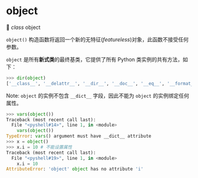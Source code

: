 # object

🔨 *class* object

 `object()` 构造函数将返回一个新的无特征(*featureless*)对象，此函数不接受任何参数。

`object` 是所有**新式类**的最终基类，它提供了所有 Python 类实例的共有方法，如下：

```python
>>> dir(object)
['__class__', '__delattr__', '__dir__', '__doc__', '__eq__', '__format__', '__ge__', '__getattribute__', '__gt__', '__hash__', '__init__', '__init_subclass__', '__le__', '__lt__', '__ne__', '__new__', '__reduce__', '__reduce_ex__', '__repr__', '__setattr__', '__sizeof__', '__str__', '__subclasshook__']
```

Note: `object` 的实例不包含 `__dict__` 字段，因此不能为 `object` 的实例绑定任何属性。

```python
>>> vars(object())
Traceback (most recent call last):
  File "<pyshell#14>", line 1, in <module>
    vars(object())
TypeError: vars() argument must have __dict__ attribute
>>> x = object()
>>> x.i = 10 # 不能设置属性
Traceback (most recent call last):
  File "<pyshell#19>", line 1, in <module>
    x.i = 10
AttributeError: 'object' object has no attribute 'i'
```

